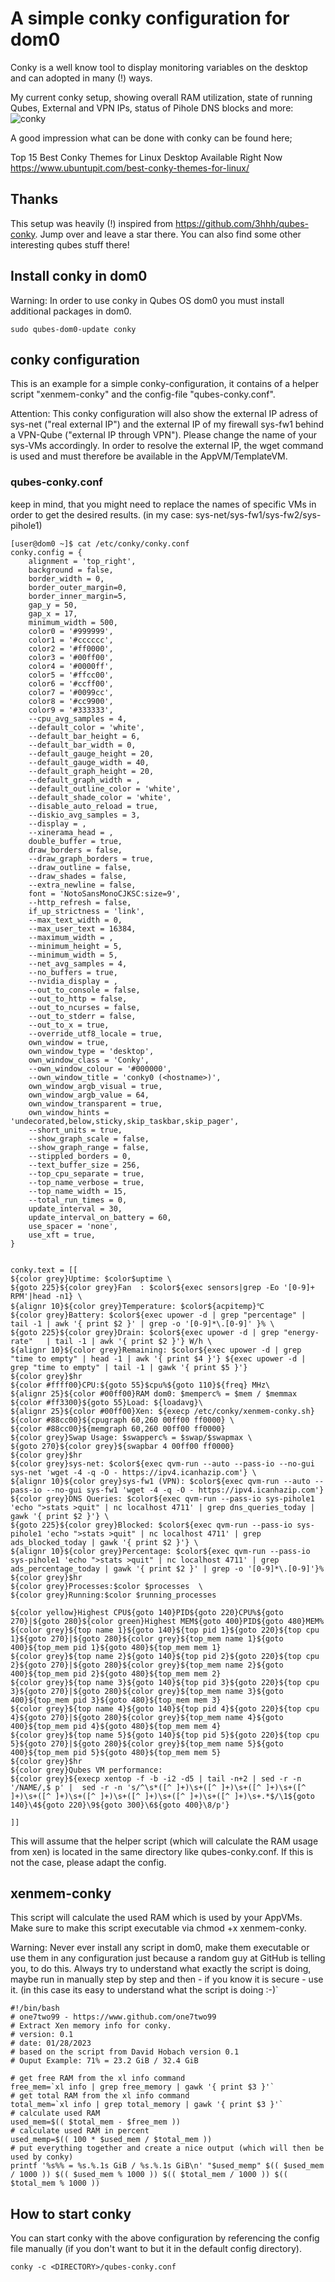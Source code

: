 A simple conky configuration for dom0
=====================================
Conky is a well know tool to display monitoring variables on the desktop and can adopted in many (!) ways.

My current conky setup, showing overall RAM utilization, state of running Qubes, External and VPN IPs, status of Pihole DNS blocks and more:
![conky](https://user-images.githubusercontent.com/831382/220893084-68f96c69-2115-483a-b468-d420a2fac329.png)

A good impression what can be done with conky can be found here;

Top 15 Best Conky Themes for Linux Desktop Available Right Now
https://www.ubuntupit.com/best-conky-themes-for-linux/

Thanks
------
This setup was heavily (!) inspired from https://github.com/3hhh/qubes-conky.
Jump over and leave a star there.
You can also find some other interesting qubes stuff there!

Install conky in dom0
---------------------
Warning:
In order to use conky in Qubes OS dom0 you must install additional packages in dom0.
```
sudo qubes-dom0-update conky
```

conky configuration
-------------------
This is an example for a simple conky-configuration, it contains of a helper script "xenmem-conky" and the config-file "qubes-conky.conf".

Attention:
This conky configuration will also show the external IP adress of sys-net ("real external IP") and the external IP of my firewall sys-fw1 behind a VPN-Qube ("external IP through VPN"). Please change the name of your sys-VMs accordingly. 
In order to resolve the external IP, the wget command is used and must therefore be available in the AppVM/TemplateVM.

### qubes-conky.conf
keep in mind, that you might need to replace the names of specific VMs in order to get the desired results.
(in my case: sys-net/sys-fw1/sys-fw2/sys-pihole1)
```
[user@dom0 ~]$ cat /etc/conky/conky.conf
conky.config = {
    alignment = 'top_right',
    background = false,
    border_width = 0,
    border_outer_margin=0,
    border_inner_margin=5,
    gap_y = 50,
    gap_x = 17,
    minimum_width = 500,
	color0 = '#999999',
	color1 = '#cccccc',
	color2 = '#ff0000',
	color3 = '#00ff00',
	color4 = '#0000ff',
	color5 = '#ffcc00',
	color6 = '#ccff00',
	color7 = '#0099cc',
	color8 = '#cc9900',
	color9 = '#333333',
    --cpu_avg_samples = 4,
	--default_color = 'white',
	--default_bar_height = 6,
	--default_bar_width = 0,
	--default_gauge_height = 20,
	--default_gauge_width = 40,
	--default_graph_height = 20,
	--default_graph_width = ,
    --default_outline_color = 'white',
    --default_shade_color = 'white',
	--disable_auto_reload = true,
	--diskio_avg_samples = 3,
	--display = ,
	--xinerama_head = ,
	double_buffer = true,
    draw_borders = false,
    --draw_graph_borders = true,
    --draw_outline = false,
    --draw_shades = false,
    --extra_newline = false,
    font = 'NotoSansMonoCJKSC:size=9',
	--http_refresh = false,
	if_up_strictness = 'link',
	--max_text_width = 0,
	--max_user_text = 16384,
	--maximum_width = ,
    --minimum_height = 5,
	--minimum_width = 5,
    --net_avg_samples = 4,
    --no_buffers = true,
	--nvidia_display = ,
    --out_to_console = false,
	--out_to_http = false,
	--out_to_ncurses = false,
    --out_to_stderr = false,
	--out_to_x = true,
	--override_utf8_locale = true,
    own_window = true,
    own_window_type = 'desktop',
    own_window_class = 'Conky',
	--own_window_colour = '#000000',
	--own_window_title = 'conky0 (<hostname>)',
    own_window_argb_visual = true,
    own_window_argb_value = 64,
    own_window_transparent = true,
    own_window_hints = 'undecorated,below,sticky,skip_taskbar,skip_pager',
	--short_units = true,
    --show_graph_scale = false,
    --show_graph_range = false,
    --stippled_borders = 0,
	--text_buffer_size = 256,
	--top_cpu_separate = true,
	--top_name_verbose = true,
	--top_name_width = 15,
	--total_run_times = 0,
    update_interval = 30,
    update_interval_on_battery = 60,
    use_spacer = 'none',
    use_xft = true,
}


conky.text = [[
${color grey}Uptime: $color$uptime \
${goto 225}${color grey}Fan  : $color${exec sensors|grep -Eo '[0-9]+ RPM'|head -n1} \
${alignr 10}${color grey}Temperature: $color${acpitemp}℃ 
${color grey}Battery: $color${exec upower -d | grep "percentage" | tail -1 | awk '{ print $2 }' | grep -o '[0-9]*\.[0-9]' }% \
${goto 225}${color grey}Drain: $color${exec upower -d | grep "energy-rate"   | tail -1 | awk '{ print $2 }'} W/h \
${alignr 10}${color grey}Remaining: $color${exec upower -d | grep "time to empty" | head -1 | awk '{ print $4 }'} ${exec upower -d | grep "time to empty" | tail -1 | gawk '{ print $5 }'}
${color grey}$hr
${color #ffff00}CPU:${goto 55}$cpu%${goto 110}${freq} MHz\
${alignr 25}${color #00ff00}RAM dom0: $memperc% = $mem / $memmax
${color #ff3300}${goto 55}Load: ${loadavg}\
${alignr 25}${color #00ff00}Xen: ${execp /etc/conky/xenmem-conky.sh}
${color #88cc00}${cpugraph 60,260 00ff00 ff0000} \
${color #88cc00}${memgraph 60,260 00ff00 ff0000}
${color grey}Swap Usage: $swapperc% = $swap/$swapmax \
${goto 270}${color grey}${swapbar 4 00ff00 ff0000}
${color grey}$hr
${color grey}sys-net: $color${exec qvm-run --auto --pass-io --no-gui sys-net 'wget -4 -q -O - https://ipv4.icanhazip.com'} \
${alignr 10}${color grey}sys-fw1 (VPN): $color${exec qvm-run --auto --pass-io --no-gui sys-fw1 'wget -4 -q -O - https://ipv4.icanhazip.com'}
${color grey}DNS Queries: $color${exec qvm-run --pass-io sys-pihole1 'echo ">stats >quit" | nc localhost 4711' | grep dns_queries_today | gawk '{ print $2 }'} \
${goto 225}${color grey}Blocked: $color${exec qvm-run --pass-io sys-pihole1 'echo ">stats >quit" | nc localhost 4711' | grep ads_blocked_today | gawk '{ print $2 }'} \
${alignr 10}${color grey}Percentage: $color${exec qvm-run --pass-io sys-pihole1 'echo ">stats >quit" | nc localhost 4711' | grep ads_percentage_today | gawk '{ print $2 }' | grep -o '[0-9]*\.[0-9]'}%
${color grey}$hr
${color grey}Processes:$color $processes  \
${color grey}Running:$color $running_processes

${color yellow}Highest CPU${goto 140}PID${goto 220}CPU%${goto 270}|${goto 280}${color green}Highest MEM${goto 400}PID${goto 480}MEM%
${color grey}${top name 1}${goto 140}${top pid 1}${goto 220}${top cpu 1}${goto 270}|${goto 280}${color grey}${top_mem name 1}${goto 400}${top_mem pid 1}${goto 480}${top_mem mem 1}
${color grey}${top name 2}${goto 140}${top pid 2}${goto 220}${top cpu 2}${goto 270}|${goto 280}${color grey}${top_mem name 2}${goto 400}${top_mem pid 2}${goto 480}${top_mem mem 2}
${color grey}${top name 3}${goto 140}${top pid 3}${goto 220}${top cpu 3}${goto 270}|${goto 280}${color grey}${top_mem name 3}${goto 400}${top_mem pid 3}${goto 480}${top_mem mem 3}
${color grey}${top name 4}${goto 140}${top pid 4}${goto 220}${top cpu 4}${goto 270}|${goto 280}${color grey}${top_mem name 4}${goto 400}${top_mem pid 4}${goto 480}${top_mem mem 4}
${color grey}${top name 5}${goto 140}${top pid 5}${goto 220}${top cpu 5}${goto 270}|${goto 280}${color grey}${top_mem name 5}${goto 400}${top_mem pid 5}${goto 480}${top_mem mem 5}
${color grey}$hr
${color grey}Qubes VM performance:
${color grey}${execp xentop -f -b -i2 -d5 | tail -n+2 | sed -r -n '/NAME/,$ p' |  sed -r -n 's/^\s*([^ ]+)\s+([^ ]+)\s+([^ ]+)\s+([^ ]+)\s+([^ ]+)\s+([^ ]+)\s+([^ ]+)\s+([^ ]+)\s+([^ ]+)\s+.*$/\1${goto 140}\4${goto 220}\9${goto 300}\6${goto 400}\8/p'}

]]
```
This will assume that the helper script (which will calculate the RAM usage from xen) is located in the same directory like qubes-conky.conf.
If this is not the case, please adapt the config.

xenmem-conky
------------
This script will calculate the used RAM which is used by your AppVMs.
Make sure to make this script executable via chmod +x xenmem-conky.

Warning: Never ever install any script in dom0, make them executable or use them in any configuration just because a random guy at GitHub is telling you, to do this.
Always try to understand what exactly the script is doing, maybe run in manually step by step and then - if you know it is secure - use it.
(in this case its easy to understand what the script is doing :-)`
```
#!/bin/bash
# one7two99 - https://www.github.com/one7two99
# Extract Xen memory info for conky.
# version: 0.1
# date: 01/28/2023
# based on the script from David Hobach version 0.1
# Ouput Example: 71% = 23.2 GiB / 32.4 GiB

# get free RAM from the xl info command
free_mem=`xl info | grep free_memory | gawk '{ print $3 }'`
# get total RAM from the xl info command
total_mem=`xl info | grep total_memory | gawk '{ print $3 }'`
# calculate used RAM
used_mem=$(( $total_mem - $free_mem ))
# calculate used RAM in percent
used_memp=$(( 100 * $used_mem / $total_mem ))
# put everything together and create a nice output (which will then be used by conky)
printf '%s%% = %s.%.1s GiB / %s.%.1s GiB\n' "$used_memp" $(( $used_mem / 1000 )) $(( $used_mem % 1000 )) $(( $total_mem / 1000 )) $(( $total_mem % 1000 ))
```

How to start conky
------------------
You can start conky with the above configuration by referencing the config file manually (if you don't want to but it in the default config directory).

```
conky -c <DIRECTORY>/qubes-conky.conf
```
